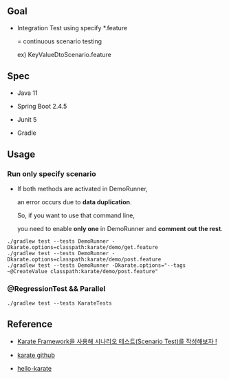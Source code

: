 ## Goal

* Integration Test using specify *.feature 

  = continuous scenario testing

  ex) KeyValueDtoScenario.feature



## Spec

* Java 11

* Spring Boot 2.4.5

* Junit 5

* Gradle



## Usage

### Run only specify scenario

* If both methods are activated in DemoRunner, 
  
  an error occurs due to **data duplication**. 
  
  So, if you want to use that command line, 

  you need to enable **only one** in DemoRunner and **comment out the rest**.

``` 
./gradlew test --tests DemoRunner -Dkarate.options=classpath:karate/demo/get.feature
./gradlew test --tests DemoRunner -Dkarate.options=classpath:karate/demo/post.feature
./gradlew test --tests DemoRunner -Dkarate.options="--tags ~@CreateValue classpath:karate/demo/post.feature"
```

### @RegressionTest && Parallel

```
./gradlew test --tests KarateTests
```



## Reference

* [Karate Framework을 사용해 시나리오 테스트(Scenario Test)를 작성해보자 !](https://goodgid.github.io/Karate-Scenario-Test-Automation-Framework/)

* [karate github](https://github.com/intuit/karate)

* [hello-karate](https://github.com/Sdaas/hello-karate)
